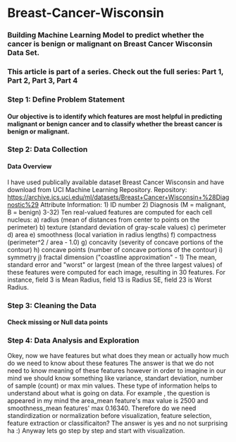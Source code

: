 # Breast-Cancer-Wisconsin
### Building Machine Learning Model to predict whether the cancer is benign or malignant on Breast Cancer Wisconsin Data Set.
### This article is part of a series. Check out the full series: Part 1, Part 2, Part 3, Part 4
### Step 1: Define Problem Statement
#### Our objective is to identify which features are most helpful in predicting malignant or benign cancer and to classify whether the breast cancer is benign or malignant.

### Step 2: Data Collection
#### Data Overview
I have used publically available dataset Breast Cancer Wisconsin and have download from UCI Machine Learning Repository. Repository: https://archive.ics.uci.edu/ml/datasets/Breast+Cancer+Wisconsin+%28Diagnostic%29 Attribute Information: 1) ID number 2) Diagnosis (M = malignant, B = benign) 3-32) Ten real-valued features are computed for each cell nucleus: a) radius (mean of distances from center to points on the perimeter) b) texture (standard deviation of gray-scale values) c) perimeter d) area e) smoothness (local variation in radius lengths) f) compactness (perimeter^2 / area - 1.0) g) concavity (severity of concave portions of the contour) h) concave points (number of concave portions of the contour) i) symmetry j) fractal dimension ("coastline approximation" - 1) The mean, standard error and "worst" or largest (mean of the three largest values) of these features were computed for each image, resulting in 30 features. For instance, field 3 is Mean Radius, field 13 is Radius SE, field 23 is Worst Radius.

### Step 3: Cleaning the Data

#### Check missing or Null data points

### Step 4: Data Analysis and Exploration
Okey, now we have features but what does they mean or actually how much do we need to know about these features The answer is that we do not need to know meaning of these features however in order to imagine in our mind we should know something like variance, standart deviation, number of sample (count) or max min values. These type of information helps to understand about what is going on data. For example , the question is appeared in my mind the area_mean feature's max value is 2500 and smoothness_mean features' max 0.16340. Therefore do we need standirdization or normalization before visualization, feature selection, feature extraction or classificaiton? The answer is yes and no not surprising ha :) Anyway lets go step by step and start with visualization.
